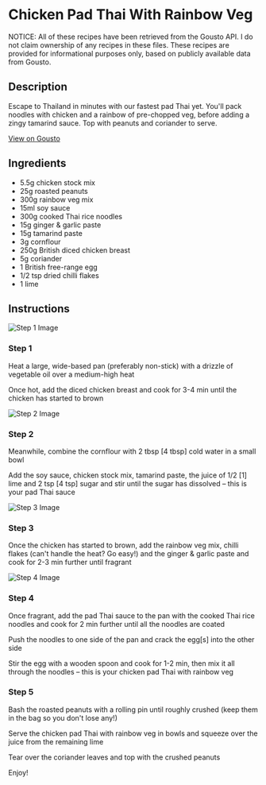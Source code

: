 # Chicken Pad Thai With Rainbow Veg

NOTICE: All of these recipes have been retrieved from the Gousto API. I do not claim ownership of any recipes in these files. These recipes are provided for informational purposes only, based on publicly available data from Gousto.

## Description

Escape to Thailand in minutes with our fastest pad Thai yet. You'll pack noodles with chicken and a rainbow of pre-chopped veg, before adding a zingy tamarind sauce. Top with peanuts and coriander to serve.

[View on Gousto](https://www.gousto.co.uk/recipes/cookbook/chicken-pad-thai-with-rainbow-veg)

## Ingredients

- 5.5g chicken stock mix 
- 25g roasted peanuts 
- 300g rainbow veg mix
- 15ml soy sauce 
- 300g cooked Thai rice noodles
- 15g ginger & garlic paste
- 15g tamarind paste 
- 3g cornflour
- 250g British diced chicken breast
- 5g coriander
- 1 British free-range egg
- 1/2 tsp dried chilli flakes
- 1 lime

## Instructions

![Step 1 Image](https://production-media.gousto.co.uk/cms/recipe-step-image/step-1-1617027757332-x200.jpg)

### Step 1

Heat a large, wide-based pan (preferably non-stick) with a drizzle of vegetable oil over a medium-high heat

Once hot, add the diced chicken breast and cook for 3-4 min until the chicken has started to brown

![Step 2 Image](https://production-media.gousto.co.uk/cms/recipe-step-image/step-2-1617027784058-x200.jpg)

### Step 2

Meanwhile, combine the cornflour with 2 tbsp<span class="text-danger"> [4 tbsp]</span> cold water in a small bowl

Add the soy sauce, chicken stock mix, tamarind paste, the juice of 1/2 <span class="text-danger">[1]</span> lime and 2 tsp<span class="text-danger"> [4 tsp] </span>sugar and stir until the sugar has dissolved – this is your pad Thai sauce

![Step 3 Image](https://production-media.gousto.co.uk/cms/recipe-step-image/step-3-1617027791563-x200.jpg)

### Step 3

Once the chicken has started to brown, add the rainbow veg mix, chilli flakes (can't handle the heat? Go easy!) and the ginger & garlic paste and cook for 2-3 min further until fragrant

![Step 4 Image](https://production-media.gousto.co.uk/cms/recipe-step-image/step-4-1617027799677-x200.jpg)

### Step 4

Once fragrant, add the pad Thai sauce to the pan with the cooked Thai rice noodles and cook for 2 min further until all the noodles are coated

Push the noodles to one side of the pan and crack the egg<span class="text-danger">[s]</span> into the other side

Stir the egg with a wooden spoon and cook for 1-2 min, then mix it all through the noodles – this is your chicken pad Thai with rainbow veg

### Step 5

Bash the roasted peanuts with a rolling pin until roughly crushed (keep them in the bag so you don't lose any!)

Serve the chicken pad Thai with rainbow veg in bowls and squeeze over the juice from the remaining lime

Tear over the coriander leaves and top with the crushed peanuts

Enjoy!

